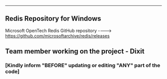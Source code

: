----------------------------
 Redis Repository for Windows
----------------------------

 Microsoft OpenTech Redis GitHub repository ----> https://github.com/microsoftarchive/redis/releases


 
## Team member working  on the project - Dixit 
### [Kindly inform "BEFORE" updating or editing "ANY" part of the code]

